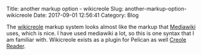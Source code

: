 Title: another markup option - wikicreole
Slug: another-markup-option-wikicreole
Date: 2017-09-01 12:56:41
Category: Blog

The [wikicreole][1] markup system looks almost like the markup that [Mediawiki][mediawiki] uses, which is nice. 
I have used mediawiki a lot, so this is one syntax that I am familiar with. Wikicreole exists as a plugin for Pelican as 
well [Creole Reader](https://github.com/getpelican/pelican-plugins/tree/master/creole_reader).


[1]: http://www.wikicreole.org/ "Wikicreole"
[mediawiki]: http://mediawiki.org/  "Mediawiki"

